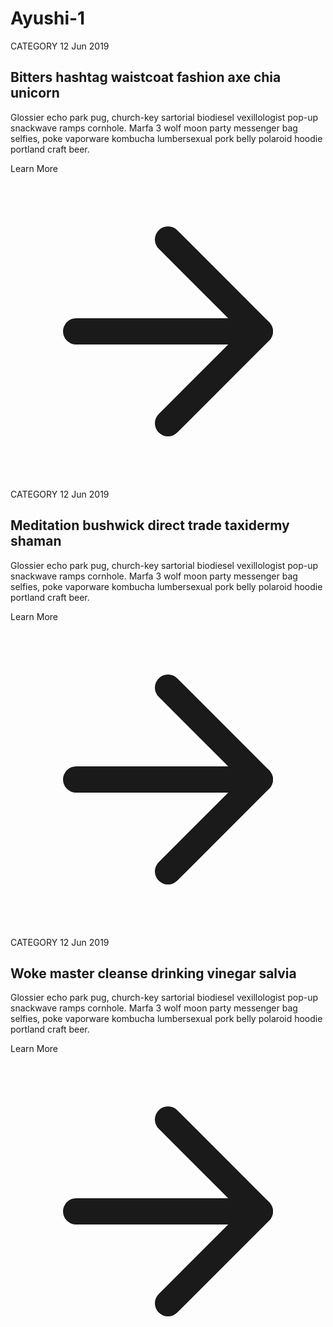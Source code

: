 # Ayushi-1
<section class="text-gray-600 body-font overflow-hidden">
  <div class="container px-5 py-24 mx-auto">
    <div class="-my-8 divide-y-2 divide-gray-100">
      <div class="py-8 flex flex-wrap md:flex-nowrap">
        <div class="md:w-64 md:mb-0 mb-6 flex-shrink-0 flex flex-col">
          <span class="font-semibold title-font text-gray-700">CATEGORY</span>
          <span class="mt-1 text-gray-500 text-sm">12 Jun 2019</span>
        </div>
        <div class="md:flex-grow">
          <h2 class="text-2xl font-medium text-gray-900 title-font mb-2">Bitters hashtag waistcoat fashion axe chia unicorn</h2>
          <p class="leading-relaxed">Glossier echo park pug, church-key sartorial biodiesel vexillologist pop-up snackwave ramps cornhole. Marfa 3 wolf moon party messenger bag selfies, poke vaporware kombucha lumbersexual pork belly polaroid hoodie portland craft beer.</p>
          <a class="text-indigo-500 inline-flex items-center mt-4">Learn More
            <svg class="w-4 h-4 ml-2" viewBox="0 0 24 24" stroke="currentColor" stroke-width="2" fill="none" stroke-linecap="round" stroke-linejoin="round">
              <path d="M5 12h14"></path>
              <path d="M12 5l7 7-7 7"></path>
            </svg>
          </a>
        </div>
      </div>
      <div class="py-8 flex flex-wrap md:flex-nowrap">
        <div class="md:w-64 md:mb-0 mb-6 flex-shrink-0 flex flex-col">
          <span class="font-semibold title-font text-gray-700">CATEGORY</span>
          <span class="mt-1 text-gray-500 text-sm">12 Jun 2019</span>
        </div>
        <div class="md:flex-grow">
          <h2 class="text-2xl font-medium text-gray-900 title-font mb-2">Meditation bushwick direct trade taxidermy shaman</h2>
          <p class="leading-relaxed">Glossier echo park pug, church-key sartorial biodiesel vexillologist pop-up snackwave ramps cornhole. Marfa 3 wolf moon party messenger bag selfies, poke vaporware kombucha lumbersexual pork belly polaroid hoodie portland craft beer.</p>
          <a class="text-indigo-500 inline-flex items-center mt-4">Learn More
            <svg class="w-4 h-4 ml-2" viewBox="0 0 24 24" stroke="currentColor" stroke-width="2" fill="none" stroke-linecap="round" stroke-linejoin="round">
              <path d="M5 12h14"></path>
              <path d="M12 5l7 7-7 7"></path>
            </svg>
          </a>
        </div>
      </div>
      <div class="py-8 flex flex-wrap md:flex-nowrap">
        <div class="md:w-64 md:mb-0 mb-6 flex-shrink-0 flex flex-col">
          <span class="font-semibold title-font text-gray-700">CATEGORY</span>
          <span class="text-sm text-gray-500">12 Jun 2019</span>
        </div>
        <div class="md:flex-grow">
          <h2 class="text-2xl font-medium text-gray-900 title-font mb-2">Woke master cleanse drinking vinegar salvia</h2>
          <p class="leading-relaxed">Glossier echo park pug, church-key sartorial biodiesel vexillologist pop-up snackwave ramps cornhole. Marfa 3 wolf moon party messenger bag selfies, poke vaporware kombucha lumbersexual pork belly polaroid hoodie portland craft beer.</p>
          <a class="text-indigo-500 inline-flex items-center mt-4">Learn More
            <svg class="w-4 h-4 ml-2" viewBox="0 0 24 24" stroke="currentColor" stroke-width="2" fill="none" stroke-linecap="round" stroke-linejoin="round">
              <path d="M5 12h14"></path>
              <path d="M12 5l7 7-7 7"></path>
            </svg>
          </a>
        </div>
      </div>
    </div>
  </div>
</section>
